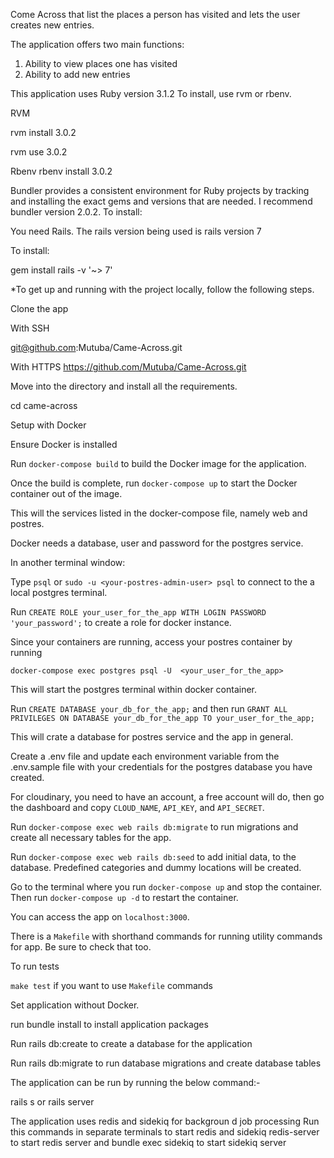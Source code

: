 Come Across that list the places a person has visited and lets the user creates new entries.

The application offers two main functions:

1. Ability to view places one has visited
2. Ability to add new entries

This application uses Ruby version 3.1.2 To install, use rvm or rbenv.

RVM

rvm install 3.0.2

rvm use 3.0.2

Rbenv
rbenv install 3.0.2

Bundler provides a consistent environment for Ruby projects by tracking and installing the exact gems and versions that are needed. I recommend bundler version 2.0.2. To install:

You need Rails. The rails version being used is rails version 7

To install:

gem install rails -v '~> 7'

\*To get up and running with the project locally, follow the following steps.

Clone the app

With SSH

git@github.com:Mutuba/Came-Across.git

With HTTPS
https://github.com/Mutuba/Came-Across.git

Move into the directory and install all the requirements.

cd came-across

Setup with Docker

Ensure Docker is installed

Run `docker-compose build` to build the Docker image for the application.

Once the build is complete, run `docker-compose up` to start the Docker container out of the image.

This will the services listed in the docker-compose file, namely web and postres.

Docker needs a database, user and password for the postgres service.

In another terminal window:

Type `psql` or `sudo -u <your-postres-admin-user> psql` to connect to the a local postgres terminal.

Run `CREATE ROLE your_user_for_the_app WITH LOGIN PASSWORD 'your_password';` to create a role for docker instance.

Since your containers are running, access your postres container by running

`docker-compose exec postgres psql -U  <your_user_for_the_app>`

This will start the postgres terminal within docker container.

Run `CREATE DATABASE your_db_for_the_app;` and then run `GRANT ALL PRIVILEGES ON DATABASE your_db_for_the_app TO your_user_for_the_app;`

This will crate a database for postres service and the app in general.

Create a .env file and update each environment variable from the .env.sample file with your credentials for the postgres database you have created.

For cloudinary, you need to have an account, a free account will do, then go the dashboard and copy `CLOUD_NAME`, `API_KEY`, and `API_SECRET`.

Run `docker-compose exec web rails db:migrate` to run migrations and create all necessary tables for the app.

Run `docker-compose exec web rails db:seed` to add initial data, to the database. Predefined categories and dummy locations will be created.

Go to the terminal where you run `docker-compose up` and stop the container. Then run `docker-compose up -d` to restart the container.

You can access the app on `localhost:3000`.

There is a `Makefile` with shorthand commands for running utility commands for app. Be sure to check that too.

To run tests

`make test` if you want to use `Makefile` commands

Set application without Docker.

run bundle install to install application packages

Run rails db:create to create a database for the application

Run rails db:migrate to run database migrations and create database tables

The application can be run by running the below command:-

rails s or rails server

The application uses redis and sidekiq for backgroun d job processing
Run this commands in separate terminals to start redis and sidekiq
redis-server to start redis server and bundle exec sidekiq to start sidekiq server
